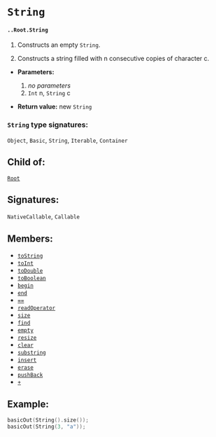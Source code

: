 # `String`

#### `..Root.String`

1. Constructs an empty `String`.

2. Constructs a string filled with n consecutive copies of character c.

* **Parameters:**

    1. _no parameters_
    2. `Int` n, `String` c

* **Return value:** new `String`

### `String` type signatures:

`Object`, `Basic`, `String`, `Iterable`, `Container`

## Child of:

[`Root`](docs..Root.md)

## Signatures:

`NativeCallable`, `Callable`

## Members:
- [`toString`](docs..Root.String.toString.md)
- [`toInt`](docs..Root.String.toInt.md)
- [`toDouble`](docs..Root.String.toDouble.md)
- [`toBoolean`](docs..Root.String.toBoolean.md)
- [`begin`](docs..Root.String.begin.md)
- [`end`](docs..Root.String.end.md)
- [`==`](docs..Root.String.==.md)
- [`readOperator`](docs..Root.String.readOperator.md)
- [`size`](docs..Root.String.size.md)
- [`find`](docs..Root.String.find.md)
- [`empty`](docs..Root.String.empty.md)
- [`resize`](docs..Root.String.resize.md)
- [`clear`](docs..Root.String.clear.md)
- [`substring`](docs..Root.String.substring.md)
- [`insert`](docs..Root.String.insert.md)
- [`erase`](docs..Root.String.erase.md)
- [`pushBack`](docs..Root.String.pushBack.md)
- [`+`](docs..Root.String.+.md)


## Example:



```c
basicOut(String().size());
basicOut(String(3, "a"));
```